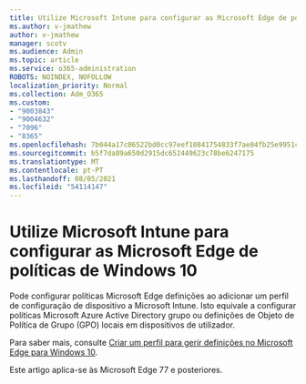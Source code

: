 ```yaml
---
title: Utilize Microsoft Intune para configurar as Microsoft Edge de políticas de Windows 10
ms.author: v-jmathew
author: v-jmathew
manager: scotv
ms.audience: Admin
ms.topic: article
ms.service: o365-administration
ROBOTS: NOINDEX, NOFOLLOW
localization_priority: Normal
ms.collection: Adm_O365
ms.custom:
- "9003843"
- "9004632"
- "7096"
- "8365"
ms.openlocfilehash: 7b044a17c06522bd0cc97eef10841754833f7ae04fb25e9951c1d9df7e93f6f9
ms.sourcegitcommit: b5f7da89a650d2915dc652449623c78be6247175
ms.translationtype: MT
ms.contentlocale: pt-PT
ms.lasthandoff: 08/05/2021
ms.locfileid: "54114147"
---
```

# <a name="use-microsoft-intune-to-configure-microsoft-edge-policy-settings-for-windows-10"></a>Utilize Microsoft Intune para configurar as Microsoft Edge de políticas de Windows 10

Pode configurar políticas Microsoft Edge definições ao adicionar um perfil de configuração de dispositivo a Microsoft Intune. Isto equivale a configurar políticas Microsoft Azure Active Directory grupo ou definições de Objeto de Política de Grupo (GPO) locais em dispositivos de utilizador.

Para saber mais, consulte [Criar um perfil para gerir definições no Microsoft Edge para Windows 10](https://go.microsoft.com/fwlink/?linkid=2133700).

Este artigo aplica-se às Microsoft Edge 77 e posteriores.
